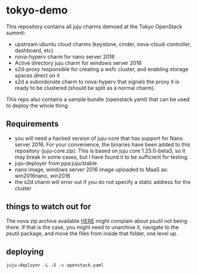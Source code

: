 # tokyo-demo

This repository contains all juju charms demoed at the Tokyo OpenStack summit:

* upstream ubuntu cloud charms (keystone, cinder, nova-cloud-controller, dashboard, etc)
* nova-hyperv charm for nano server 2016
* Active directory juju charm for windows server 2016
* s2d-proxy responsible for creating a wsfc cluster, and enabling storage spaces direct on it
* s2d a subordonate charm to nova-hyperv that signals the proxy it is ready to be clustered (should be split as a normal charm).

This repo also contains a sample bundle (openstack.yaml) that can be used to deploy the whole thing.


## Requirements

* you will need a hacked version of juju-core that has support for Nano server 2016. For your convenience, the binaries have been added to this repository (juju-core.zip). This is based on juju core 1.25.0-beta3, so it may break in some cases, but I have found it to be sufficient for testing.
* juju-deployer from ppa:juju/stable
* nano image, windows server 2016 image uploaded to MaaS as: win2016nano, win2016
* the s2d charm will error out if you do not specify a static address for the cluster


## things to watch out for

The nova zip archive available [HERE](https://www.cloudbase.it/downloads/HyperVNovaCompute_Liberty_12_0_0.zip "Nova") might complain about psutil not being there. If that is the case, you might need to unarchive it, navigate to the psutil package, and move the files from inside that folder, one level up.

## deploying

```shell
juju-deployer -L -S -c openstack.yaml
```
